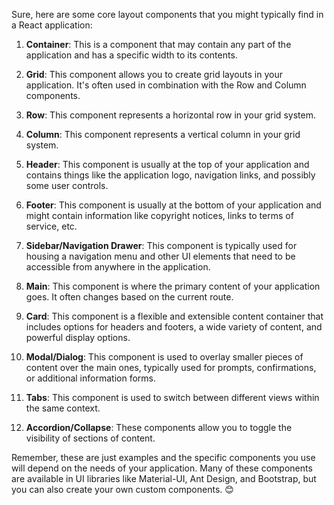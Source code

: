 Sure, here are some core layout components that you might typically find in a React application:

1. **Container**: This is a component that may contain any part of the application and has a specific width to its contents.

2. **Grid**: This component allows you to create grid layouts in your application. It's often used in combination with the Row and Column components.

3. **Row**: This component represents a horizontal row in your grid system.

4. **Column**: This component represents a vertical column in your grid system.

5. **Header**: This component is usually at the top of your application and contains things like the application logo, navigation links, and possibly some user controls.

6. **Footer**: This component is usually at the bottom of your application and might contain information like copyright notices, links to terms of service, etc.

7. **Sidebar/Navigation Drawer**: This component is typically used for housing a navigation menu and other UI elements that need to be accessible from anywhere in the application.

8. **Main**: This component is where the primary content of your application goes. It often changes based on the current route.

9. **Card**: This component is a flexible and extensible content container that includes options for headers and footers, a wide variety of content, and powerful display options.

10. **Modal/Dialog**: This component is used to overlay smaller pieces of content over the main ones, typically used for prompts, confirmations, or additional information forms.

11. **Tabs**: This component is used to switch between different views within the same context.

12. **Accordion/Collapse**: These components allow you to toggle the visibility of sections of content.

Remember, these are just examples and the specific components you use will depend on the needs of your application. Many of these components are available in UI libraries like Material-UI, Ant Design, and Bootstrap, but you can also create your own custom components. 😊